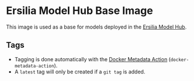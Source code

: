 # Ersilia Model Hub Base Image

This image is used as a base for models deployed in the [Ersilia Model Hub](https://github.com/ersilia-os/ersilia).

## Tags

- Tagging is done automatically with the [Docker Metadata Action](https://github.com/marketplace/actions/docker-metadata-action#basic) (`docker-metadata-action`).
- A `latest` tag will only be created if a `git tag` is added.